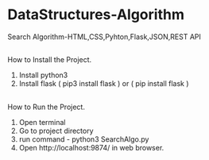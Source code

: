 # DataStructures-Algorithm
Search Algorithm-HTML,CSS,Pyhton,Flask,JSON,REST API
##
How to Install the Project.
1. Install python3  
2. Install flask ( pip3 install flask ) or ( pip install flask )

##
How to Run the Project.
1. Open terminal
2. Go to project directory
3. run command - python3 SearchAlgo.py
4. Open http://localhost:9874/ in web browser.
